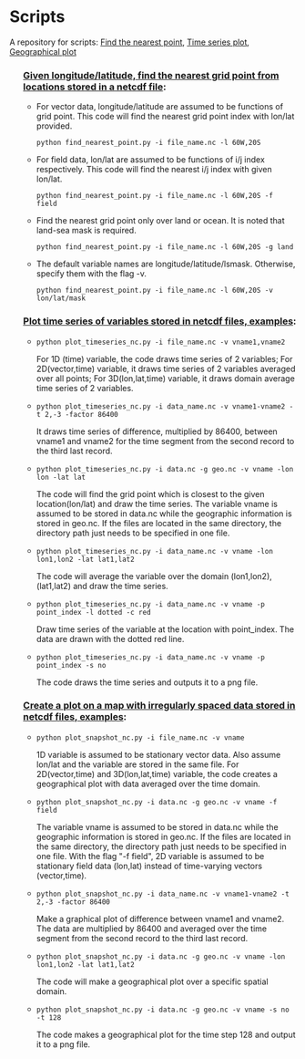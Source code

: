 # Scripts
A repository for scripts: <a href="#nearest">Find the nearest point</a>, <a href="#timeseries">Time series plot</a>, <a href="#snapshot">Geographical plot</a>
<!DOCTYPE html>
<html lang="en">
  <head></head>
  <body>
    <ol>
      <h3><a id="user-content-nearest" href="#nearest">Given longitude/latitude, find the nearest grid point from locations stored in a netcdf file</a>:</h3>
        <ul><li>For vector data, longitude/latitude are assumed to be functions of grid point.
                This code will find the nearest grid point index with lon/lat provided.<br> 
                <pre><code>python find_nearest_point.py -i file_name.nc -l 60W,20S</code></pre></li>
            <li>For field data, lon/lat are assumed to be functions of i/j index respectively.
                This code will find the nearest i/j index with given lon/lat.<br>
                <pre><code>python find_nearest_point.py -i file_name.nc -l 60W,20S -f field</code></pre></li>
            <li>Find the nearest grid point only over land or ocean. It is noted that land-sea mask is required.<br> 
                <pre><code>python find_nearest_point.py -i file_name.nc -l 60W,20S -g land</code></pre></li>           
            <li>The default variable names are longitude/latitude/lsmask. Otherwise, specify them with the flag -v.<br>
                <pre><code>python find_nearest_point.py -i file_name.nc -l 60W,20S -v lon/lat/mask</code></pre></li>
        </ul>
      <h3><a id="user-content-timeseries" href="#timeseries">Plot time series of variables stored in netcdf files, examples</a>:</h3>
        <ul><li><pre><code>python plot_timeseries_nc.py -i file_name.nc -v vname1,vname2 </code></pre>
                For 1D (time) variable, the code draws time series of 2 variables;
                For 2D(vector,time) variable, it draws time series of 2 variables averaged over all points;
                For 3D(lon,lat,time) variable, it draws domain average time series of 2 variables.</li>
            <li><pre><code>python plot_timeseries_nc.py -i data_name.nc -v vname1-vname2 -t 2,-3 -factor 86400</code></pre>
                It draws time series of difference, multiplied by 86400, between vname1 and vname2 for the
                time segment from the second record to the third last record.</li>
            <li><pre><code>python plot_timeseries_nc.py -i data.nc -g geo.nc -v vname -lon lon -lat lat</code></pre>
                The code will find the grid point which is closest to the given location(lon/lat) and 
                draw the time series. The variable vname is assumed to be stored in data.nc while
                the geographic information is stored in geo.nc. If the files are located in the same
                directory, the directory path just needs to be specified in one file.</li>
            <li><pre><code>python plot_timeseries_nc.py -i data_name.nc -v vname -lon lon1,lon2 -lat lat1,lat2</code></pre>
                The code will average the variable over the domain (lon1,lon2),(lat1,lat2) and draw
                the time series.</li>
            <li><pre><code>python plot_timeseries_nc.py -i data_name.nc -v vname -p point_index -l dotted -c red</code></pre>
                Draw time series of the variable at the location with point_index. The data are drawn
                with the dotted red line.</li>
            <li><pre><code>python plot_timeseries_nc.py -i data_name.nc -v vname -p point_index -s no</code></pre>
                The code draws the time series and outputs it to a png file.</li>
        </ul>
      <h3><a id="user-content-snapshot" href="#snapshot">Create a plot on a map with irregularly spaced data stored in netcdf files, examples</a>:</h3>
        <ul><li><pre><code>python plot_snapshot_nc.py -i file_name.nc -v vname</code></pre> 
                1D variable is assumed to be stationary vector data. Also assume lon/lat and the variable
                are stored in the same file. For 2D(vector,time) and 3D(lon,lat,time) variable, the 
                code creates a geographical plot with data averaged over the time domain.</li>
            <li><pre><code>python plot_snapshot_nc.py -i data.nc -g geo.nc -v vname -f field</code></pre> 
                The variable vname is assumed to be stored in data.nc while the geographic information is stored in
                geo.nc. If the files are located in the same directory, the directory path just needs to be
                specified in one file. With the flag "-f field", 2D variable is assumed to be stationary field data (lon,lat)
                instead of time-varying vectors (vector,time).</li>
            <li><pre><code>python plot_snapshot_nc.py -i data_name.nc -v vname1-vname2 -t 2,-3 -factor 86400</code></pre>
                Make a graphical plot of difference between vname1 and vname2. The data are multiplied by 86400 and
                averaged over the time segment from the second record to the third last record.</li>
            <li><pre><code>python plot_snapshot_nc.py -i data.nc -g geo.nc -v vname -lon lon1,lon2 -lat lat1,lat2</code></pre>
                The code will make a geographical plot over a specific spatial domain.</li>
            <li><pre><code>python plot_snapshot_nc.py -i data.nc -g geo.nc -v vname -s no -t 128</code></pre>
                The code makes a geographical plot for the time step 128 and output it to a png file.</li>
        </ul>
    </ol>
  </body>
</html>

